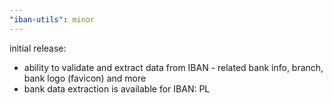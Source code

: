 ```yaml
---
"iban-utils": minor
---
```


initial release:


- ability to validate and extract data from IBAN - related bank info, branch, bank logo (favicon) and more
- bank data extraction is available for IBAN: PL